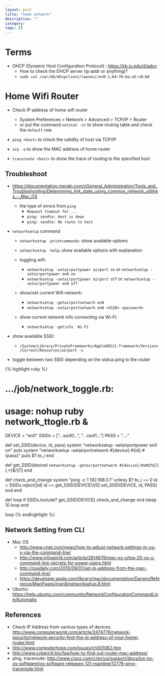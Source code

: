 ```yaml
---
layout: post
title: "home network"
description: ""
category: 
tags: []
---
```


# Terms

- DHCP (Dynamic Host Configuration Protocol) : <https://kb.iu.edu/d/adov>
  - How to check the DHCP server (ip addr or anything)?
  - `sudo cat /var/db/dhcpclient/leases//en0-1,64:76:ba:a5:c8:b0`

# Home Wifi Router

- Check IP address of home wifi router
  - System Preferences > Network > Advanced > TCP/IP > Router
  - or put the command `netstat -nr` to show routing table and check the `default` row.

- `ping <host>` to check the validity of host via TCP/IP
- `arp -a` to show the MAC address of home router
- `traceroute <host>` to show the trace of routing to the specified host

## Troubleshoot

- <https://documentation.meraki.com/zGeneral_Administration/Tools_and_Troubleshooting/Determining_link_state_using_common_network_utilities_-_Mac_OS>
  - the type of errors from `ping`
    - `Request timeout for ...`
    - `ping: sendto: Host is down`
    - `ping: sendto: No route to host`

- `networksetup` command
  - `networksetup -printcommands`: show available options
  - `networksetup -help`: show available options with explanation

  - toggling wifi:
    - `networksetup -setairportpower airport on` or
      `networksetup -setairportpower en0 on`
    - `networksetup -setairportpower airport off` or
      `networksetup -setairportpower en0 off`
  - show/set current Wifi network:
    - `networksetup -getairportnetwork en0`
    - `networksetup -setairportnetwork en0 <SSID> <password>`

  - show current network info connecting via Wi-Fi:
    - `networksetup -getinfo  Wi-Fi`

- show available SSID:
  - `/System/Library/PrivateFrameworks/Apple80211.framework/Versions/Current/Resources/airport -s`

- toggle between two SSID depending on the status ping to the router

{% highlight ruby %}
 # .../job/network_toggle.rb:
 # usage: nohup ruby network_ttogle.rb &
 
DEVICE = "en0"
SSIDs  = ["...ssid0...", "...ssid1..."]
PASS   = "...."

def set_SSID(device, id, pass)
  system "networksetup -setairportpower en0 on"
  puts system "networksetup -setairportnetwork #{device} #{id} #{pass}"
  puts $?.to_i
end

def get_SSID(device)
  `networksetup -getairportnetwork #{device}`.match(/\:\ (.*)$/)[1]
end

def check_and_change
  system "ping -c 1 192.168.0.1"
  unless $?.to_i == 0
    id = SSIDs.reject{|id| id == get_SSID(DEVICE)}[0]
    set_SSID(DEVICE, id, PASS)
  end
end

def loop
  if SSIDs.include? get_SSID(DEVICE)
    check_and_change
  end
  sleep 10
  loop
end

loop
{% endhighlight %}



## Network Setting from CLI

- Mac OS
  - <http://www.cnet.com/news/how-to-adjust-network-settings-in-os-x-via-the-command-line/>
  - <http://www.infoworld.com/article/2614879/mac-os-x/top-20-os-x-command-line-secrets-for-power-users.html>
  - <http://osxdaily.com/2010/09/01/set-ip-address-from-the-mac-command-line/>
  - <https://developer.apple.com/library/mac/documentation/Darwin/Reference/ManPages/man8/networksetup.8.html>
- Ubuntu: <https://help.ubuntu.com/community/NetworkConfigurationCommandLine/Automatic>

## References

- Check IP Address from various types of devices: <http://www.computerworld.com/article/2474776/network-security/network-security-find-the-ip-address-of-your-home-router.html>
- <http://www.computerhope.com/issues/ch001062.htm>
- <http://www.cyberciti.biz/faq/how-to-find-out-router-mac-address/>
- ping, traceroute: <http://www.cisco.com/c/en/us/support/docs/ios-nx-os-software/ios-software-releases-121-mainline/12778-ping-traceroute.html>
